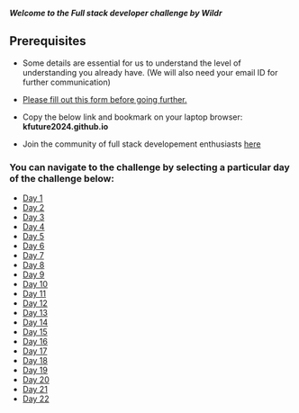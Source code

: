 ***Welcome to the Full stack developer challenge by Wildr***

## Prerequisites
- Some details are essential for us to understand the level of understanding you already have. (We will also need your email ID for further communication)
- [Please fill out this form before going further.](https://docs.google.com/forms/d/e/1FAIpQLScjRlK7ISRJX1UGDAutQKqCdBDxp5HrX7oN2zQS3lhVdfgoYQ/viewform?vc=0&c=0&w=1&flr=0)      

- Copy the below link and bookmark on your laptop browser:        
**kfuture2024.github.io**

- Join the community of full stack developement enthusiasts [here](https://wildr.com/invite/ioaN)
  
### You can navigate to the challenge by selecting a particular day of the challenge below:

- [Day 1](https://github.com/kfuture2024/code-campus-level1/blob/challenge/level1-day1/README.md)
- [Day 2](https://github.com/kfuture2024/code-campus-level1/blob/challenge/level1-day2/README.md)
- [Day 3](https://github.com/kfuture2024/code-campus-level1/blob/challenge/level1-day3/README.md)
- [Day 4](https://github.com/kfuture2024/code-campus-level1/blob/challenge/level1-day4/README.md)
- [Day 5](https://github.com/kfuture2024/code-campus-level1/blob/challenge/level1-day5/README.md)
- [Day 6](https://github.com/kfuture2024/code-campus-level1/blob/challenge/level1-day6/README.md)
- [Day 7](https://github.com/kfuture2024/code-campus-level1/blob/challenge/level1-day7/README.md)
- [Day 8](https://github.com/kfuture2024/code-campus-level1/blob/challenge/level1-day8/README.md)
- [Day 9](https://github.com/kfuture2024/code-campus-level1/blob/challenge/level1-day9/README.md)
- [Day 10](https://github.com/kfuture2024/code-campus-level1/blob/challenge/level1-day10/README.md)
- [Day 11](https://github.com/kfuture2024/code-campus-level1/blob/challenge/level1-day11/README.md)
- [Day 12](https://github.com/kfuture2024/code-campus-level1/blob/challenge/level1-day12/README.md)
- [Day 13](https://github.com/kfuture2024/code-campus-level1/blob/challenge/level1-day13/README.md)
- [Day 14](https://github.com/kfuture2024/code-campus-level1/blob/challenge/level1-day14/README.md)
- [Day 15](https://github.com/kfuture2024/code-campus-level1/blob/challenge/level1-day15/README.md)
- [Day 16](https://github.com/kfuture2024/code-campus-level1/blob/challenge/level1-day16/README.md)
- [Day 17](https://github.com/kfuture2024/code-campus-level1/blob/challenge/level1-day17/README.md)
- [Day 18](https://github.com/kfuture2024/code-campus-level1/blob/challenge/level1-day18/README.md)
- [Day 19](https://github.com/kfuture2024/code-campus-level1/blob/challenge/level1-day19/README.md)
- [Day 20](https://github.com/kfuture2024/code-campus-level1/blob/challenge/level1-day20/README.md)
- [Day 21](https://github.com/kfuture2024/code-campus-level1/blob/challenge/level1-day21/README.md)
- [Day 22](https://github.com/kfuture2024/code-campus-level1/blob/challenge/level1-day22/README.md)

